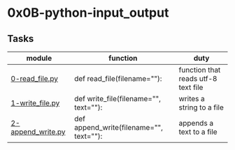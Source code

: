# 0x0B-python-input_output



## Tasks
| module | function | duty |
| ------ | -------- | ---- |
| [0-read_file.py](0-read_file.py) | def read_file(filename=""): | function that reads utf-8 text file |
| [1-write_file.py](1-write_file.py) | def write_file(filename="", text=""): | writes a string to a file |
| [2-append_write.py](2-append_write.py) | def append_write(filename="", text=""): | appends a text to a file |